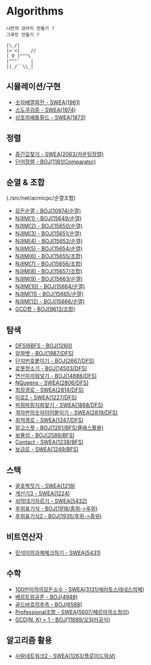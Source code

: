 # Algorithms
```
나만의 강아지 만들기 ? 
그루트 만들기 ?

|\_/|
|> <|    //
( ∇ )"""\
|"^"`    |
||_/``\\_|
```

## 시뮬레이션/구현
* [숫자배열회전 - SWEA(1961)](./src/com/swea/D2/D2_1961.java)
* [스도쿠검증 - SWEA(1974)](./src/com/swea/D2/D2_1974.java)
* [상호의배틀필드 - SWEA(1873)](./src/com/swea/D3/D3_1873.java)

## 정렬
* [중간값찾기 - SWEA(2063/카운팅정렬)](./src/com/swea/D1/D1_2063_카운팅정렬.java)
* [단어정렬 - BOJ(1181/Comparator)](./src/net/acmicpc/정렬/P1181_Comparator.java)

## 순열 & 조합
(./src/net/acmicpc/순열조합)
* [모든순열 - BOJ(10974/순열)](./src/net/acmicpc/순열조합/P10974_순열.java)
* [N과M(1) - BOJ(15649/순열)](./src/net/acmicpc/순열조합/P15649_순열.java)
* [N과M(2) - BOJ(15650/순열)](./src/net/acmicpc/순열조합/P15650_순열.java)
* [N과M(3) - BOJ(15651/순열)](./src/net/acmicpc/순열조합/P15651_순열.java)
* [N과M(4) - BOJ(15652/순열)](./src/net/acmicpc/순열조합/P15652_순열.java)
* [N과M(5) - BOJ(15654/순열)](./src/net/acmicpc/순열조합/P15654_순열.java)
* [N과M(6) - BOJ(15655/조합)](./src/net/acmicpc/순열조합/P15655_조합.java)
* [N과M(7) - BOJ(15656/조합)](./src/net/acmicpc/순열조합/P15656_조합.java)
* [N과M(8) - BOJ(15657/조합)](./src/net/acmicpc/순열조합/P15657_조합.java)
* [N과M(9) - BOJ(15663/순열)](./src/net/acmicpc/순열조합/P15663_순열.java)
* [N과M(10) - BOJ(15664/순열)](./src/net/acmicpc/순열조합/P15664_순열.java)
* [N과M(11) - BOJ(15665/순열)](./src/net/acmicpc/순열조합/P15665_순열.java)
* [N과M(12) - BOJ(15666/순열)](./src/net/acmicpc/순열조합/P15666_순열.java)
* [GCD합 - BOJ(9613/조합)](./src/net/acmicpc/순열조합/P9613_조합.java)

## 탐색
* [DFS와BFS - BOJ(1260)](./src/net/acmicpc/탐색/P1260_DFS_BFS_기초.java)
* [알파벳 - BOJ(1987/DFS)](./src/net/acmicpc/탐색/P1987_DFS.java)
* [단지번호붙이기 - BOJ(2667/DFS)](./src/net/acmicpc/탐색/P2667_DFS.java)
* [로봇청소기 - BOJ(14503/DFS)](./src/net/acmicpc/탐색/P14503_DFS.java)
* [연산자끼워넣기 - BOJ(14888/DFS)](./src/net/acmicpc/탐색/P14888_DFS.java)
* [NQueens - SWEA(2806/DFS)](./src/com/swea/D3/D3_2806_NQueens.java)
* [최장경로 - SWEA(2814/DFS)](./src/com/swea/D3/D3_2814.java)
* [미로2 - SWEA(1227/DFS)](./src/com/swea/D4/D4_1227.java)
* [파핑파핑지뢰찾기 - SWEA(1868/DFS)](./src/com/swea/D4/D4_1868_DFS.java)
* [격자판의숫자이어붙이기 - SWEA(2819/DFS)](./src/com/swea/D4/D4_2819.java)
* [최적경로 - SWEA(1247/DFS)](./src/com/swea/D5/D5_1247.java)
* [알고스팟 - BOJ(1261/BFS/클래스활용)](./src/net/acmicpc/탐색/P1261_BFS_클래스활용.java)
* [보물섬 - BOJ(2589/BFS)](./src/net/acmicpc/탐색/P2589_BFS_정올.java)
* [Contact - SWEA(1238/BFS)](./src/com/swea/D4/D4_1238.java)
* [보급로 - SWEA(1249/BFS)](./src/com/swea/D4/R_D4_1249.java)

## 스택
* [괄호짝짓기 - SWEA(1218)](./src/com/swea/D4/D4_1218_스택.java)
* [계산기3 - SWEA(1224)](./src/com/swea/D4/D4_1224.java)
* [쇠막대기자르기 - SWEA(5432)](./src/com/swea/D4/D4_5432_스택.java)
* [후위표기식 - BOJ(1918/중위->후위)](./src/net/acmicpc/스택/P1918_중위_to_후위.java)
* [후위표기식2 - BOJ(1935/후위->중위)](./src/net/acmicpc/스택/P1935_후위_to_중위.java)

## 비트연산자
* [민석이의과제체크하기 - SWEA(5431)](./src/com/swea/D3/D3_5431_비트연산자.java)

## 수학
* [100만이하의모든소수 - SWEA(3131/에라토스테네스의체)](./src/com/swea/D3/D3_3131.java)
* [베르트랑공준 - BOJ(4948)](./src/net/acmicpc/수학/P4948_베르트랑공준.java)
* [골드바흐의추측 - BOJ(6588)](./src/net/acmicpc/수학/P6588_골드바흐의추측.java)
* [Professional조합 - SWEA(5607/페르마의소정리)](./src/com/swea/D3/D3_5607_페르마의소정리.java)
* [GCD(N, K) = 1 - BOJ(11689/오일러공식)](./src/net/acmicpc/수학/P11689_오일러공식.java)

## 알고리즘 활용
* [사람네트워크2 - SWEA(1263/플로이드워샬)](./src/com/swea/D6/D6_1263.java)
